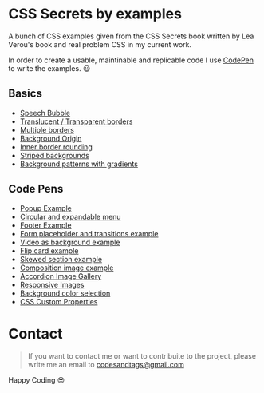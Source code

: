 # CSS Secrets by examples

A bunch of CSS examples given from the CSS Secrets book written by Lea Verou's book and real problem CSS in my current work.

In order to create a usable, maintinable and replicable code I use [CodePen](https://codepen.io) to write the examples. 😃

## Basics
- [Speech Bubble](https://codepen.io/codesandtags/pen/VEqBwG)
- [Translucent / Transparent borders](https://codepen.io/codesandtags/pen/qJggaZ)
- [Multiple borders](https://codepen.io/codesandtags/pen/ZqwwXz?editors=1100)
- [Background Origin](https://codepen.io/codesandtags/pen/gBqqJB)
- [Inner border rounding](https://codepen.io/codesandtags/pen/MPRBbW)
- [Striped backgrounds](https://codepen.io/codesandtags/pen/ReOzMy)
- [Background patterns with gradients](https://codepen.io/codesandtags/pen/VEoOdN)


## Code Pens
- [Popup Example](https://codepen.io/codesandtags/pen/OGVGGY)
- [Circular and expandable menu](https://codepen.io/codesandtags/pen/NmWqvX)
- [Footer Example](https://codepen.io/codesandtags/pen/wZvwpp)
- [Form placeholder and transitions example](https://codepen.io/codesandtags/pen/wZwZGB)
- [Video as background example](https://codepen.io/codesandtags/pen/RdzVeB)
- [Flip card example](https://codepen.io/codesandtags/pen/gEyMgr)
- [Skewed section example](https://codepen.io/codesandtags/pen/RdOWrw)
- [Composition image example](https://codepen.io/codesandtags/pen/BbENKe?editors=1100)
- [Accordion Image Gallery](https://codepen.io/codesandtags/pen/bMagOZ)
- [Responsive Images](https://codepen.io/codesandtags/pen/rbWjEz)
- [Background color selection](https://codepen.io/codesandtags/pen/YMNMYB)
- [CSS Custom Properties](https://codepen.io/codesandtags/pen/OGgdvP?editors=0100)


# Contact

> If you want to contact me or want to contribuite to the project, please write me an email to codesandtags@gmail.com

Happy Coding 😎
